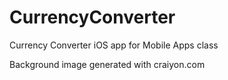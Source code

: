 # CurrencyConverter
Currency Converter iOS app for Mobile Apps class

Background image generated with craiyon.com
